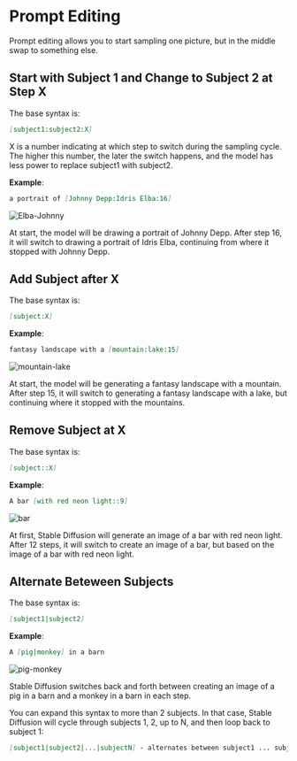 # Prompt Editing

Prompt editing allows you to start sampling one picture, but in the middle swap to something else. 

## Start with Subject 1 and Change to Subject 2 at Step X

The base syntax is:

```markdown
[subject1:subject2:X]
```
X is a number indicating at which step to switch during the sampling cycle. The higher this number, the later the switch happens, and the model has less power to replace subject1 with subject2. 

**Example**: 

```markdown
a portrait of [Johnny Depp:Idris Elba:16]
``````
![Elba-Johnny](/images/prompt-editing/Elba-Depp.jpeg)

At start, the model will be drawing a portrait of Johnny Depp.
After step 16, it will switch to drawing a portrait of Idris Elba, continuing from where it stopped with Johnny Depp.

## Add Subject after X

The base syntax is:
```markdown
[subject:X]
```

**Example**: 

```markdown
fantasy landscape with a [mountain:lake:15]
``````
![mountain-lake](/images/prompt-editing/mountain-lake.jpeg)

At start, the model will be generating a fantasy landscape with a mountain. After step 15, it will switch to generating a fantasy landscape with a lake, but continuing where it stopped with the mountains. 

## Remove Subject at X

The base syntax is:
```markdown
[subject::X]
```

**Example**: 

```markdown
A bar [with red neon light::9]
``````
![bar](/images/prompt-editing/bar.png)

At first, Stable Diffusion will generate an image of a bar with red neon light. After 12 steps, it will switch to create an image of a bar, but based on the image of a bar with red neon light.


## Alternate Beteween Subjects
The base syntax is:
```markdown
[subject1|subject2]
```
**Example**: 

```markdown
A [pig|monkey] in a barn
``````
![pig-monkey](/images/prompt-editing/pig-monkey.png)

Stable Diffusion switches back and forth between creating an image of a pig in a barn and a monkey in a barn in each step.

You can expand this syntax to more than 2 subjects. In that case, Stable Diffusion will cycle through subjects 1, 2, up to N, and then loop back to subject 1:

```markdown
[subject1|subject2|...|subjectN] - alternates between subject1 ... subjectN, then loops back to subject1
```